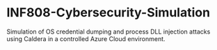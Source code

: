 # INF808-Cybersecurity-Simulation
Simulation of OS credential dumping and process DLL injection attacks using Caldera in a controlled Azure Cloud environment.
